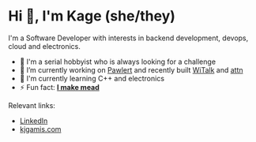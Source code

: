# Hi 👋, I'm Kage (she/they)

I'm a Software Developer with interests in backend development, devops, cloud and electronics.

- 💪 I'm a serial hobbyist who is always looking for a challenge
- 🔭 I’m currently working on [Pawlert](https://github.com/kjgamis/pawlert) and recently built [WiTalk](https://github.com/kjgamis/WiTalk) and [attn](https://github.com/kjgamis/attn)
- 🌱 I'm currently learning C++ and electronics
- ⚡ Fun fact: [**I make mead**](https://www.tiktok.com/@honeybearmead)

Relevant links:
- [LinkedIn](https://linkedin.com/in/kjgamis)
- [kjgamis.com](https://kjgamis.com)
